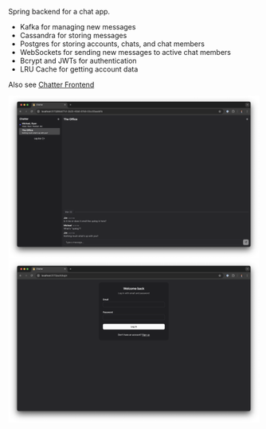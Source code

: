 Spring backend for a chat app.

- Kafka for managing new messages
- Cassandra for storing messages
- Postgres for storing accounts, chats, and chat members
- WebSockets for sending new messages to active chat members
- Bcrypt and JWTs for authentication
- LRU Cache for getting account data


Also see [Chatter Frontend](https://github.com/joshuackeller/chatter-fronted)

<img src="./src/main/resources/static/chat.png">
<img src="./src/main/resources/static/login.png">
